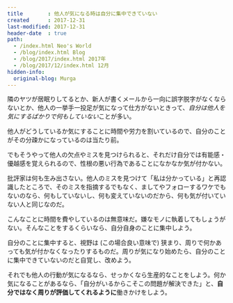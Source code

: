 ```yaml
---
title        : 他人が気になる時は自分に集中できていない
created      : 2017-12-31
last-modified: 2017-12-31
header-date  : true
path:
  - /index.html Neo's World
  - /blog/index.html Blog
  - /blog/2017/index.html 2017年
  - /blog/2017/12/index.html 12月
hidden-info:
  original-blog: Murga
---
```


隣のヤツが居眠りしてるとか、新人が書くメールから一向に誤字脱字がなくならないとか、他人の一挙手一投足が気になって仕方がないときって、*自分は他人を気にするばかりで何もしていない*ことが多い。

他人がどうしているか気にすることに時間や労力を割いているので、自分のことがその分疎かになっているのは当たり前。

でもそうやって他人の欠点やミスを見つけられると、それだけ自分では有能感・優越感を覚えられるので、性根の悪い行為であることになかなか気が付かない。

批評家は何も生み出さない。他人のミスを見つけて「私は分かっている」と再認識したところで、そのミスを指摘するでもなく、ましてやフォローするワケでもないのなら、何もしていないし、何も変えていないのだから、何も気が付いていない人と同じなのだ。

こんなことに時間を費やしているのは無意味だ。嫌なモノに執着してもしょうがない。そんなことをするくらいなら、自分自身のことに集中しよう。

自分のことに集中すると、視野は (この場合良い意味で) 狭まり、周りで何かあっても気が付かなくなったりするものだ。周りが気になり始めたら、自分のことに集中できていないのだと自覚し、改めよう。

それでも他人の行動が気になるなら、せっかくなら生産的なことをしよう。何か気になることがあるなら、「自分がいるからこそこの問題が解決できた」と、**自分ではなく周りが評価してくれるように**働きかけをしよう。

